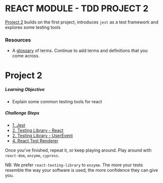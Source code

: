 # REACT MODULE - TDD PROJECT 2

[Project 2](project2) builds on the first project, introduces `jest` as a test framework and explores some testing tools

### Resources
- A [glossary](glossary.md) of terms. Continue to add terms and definitions that you come across.

# Project 2

##### Learning Objective
- Explain some common testing tools for react

##### Challenge Steps
- [1. Jest](jest.md)
- [2. Testing Library - React](react-testing-library.md)
- [2. Testing Library - UserEvent](user-event.md)
- [4. React Test Renderer](react-test-renderer.md)

Once you've finished, repeat it, or keep playing around. Play around with `react-dom`, `enzyme`, `cypress`.

NB: We prefer `react-testing-library` to `enzyme`. The more your tests resemble the way your software is used, the more confidence they can give you.